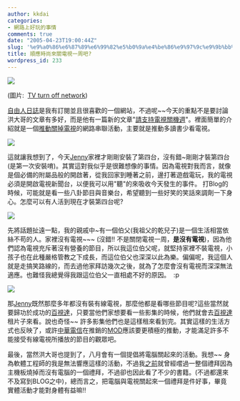 ```yaml
---
author: kkdai
categories:
- 網路上好玩的事情
comments: true
date: "2005-04-23T19:00:44Z"
slug: '%e9%a0%86%e6%87%89%e6%99%82%e5%b0%9a%e4%be%86%e9%97%9c%e9%9b%bb%e8%a6%96%e4%b8%80%e5%91%a8%e5%90%a7'
title: 順應時尚來關電視一周吧?
wordpress_id: 233
---
```


![](http://www.tv-turnoff.org/Merchant2/graphics/00000001/2005park-activities-kids.jpg)

(圖片:  [TV turn off network](http://www.tv-turnoff.org/index.html))

[自由人日誌](http://www.michaelsoft-taiwan.com/index.php)是我有訂閱並且很喜歡的一個網站，不過呢~~今天的重點不是要討論洪大哥的文章有多好，而是他有一篇新的文章"[請支持電視關機週](http://www.michaelsoft-taiwan.com/diary.php?day=2005-04-22)"。裡面簡單的介紹就是一個[推動關掉電視](http://www.tv-turnoff.org/index.html)的網路串聯活動，主要就是推動多讀書少看電視。

![](http://www.villacoco.com/images/tv_iconT.jpg)

這就讓我想到了，今天[Jenny](http://www.evanlin.com/janifor/)家裡才剛剛安裝了第四台，沒有錯~剛剛才裝第四台(是第一次安裝唷)。其實這對我似乎是很難想像的事情。因為電視對我而言，就像是個必備的附屬品般的開啟著，從我回家到睡著之前，邊打著遊戲電玩，我的電視必須是開啟電視新聞台，以便我可以用"聽"的來吸收今天發生的事件。 打Blog的時候，可能就是看一些八卦節目與音樂台，希望聽到一些好笑的笑話來調劑一下身心。怎麼可以有人活到現在才裝第四台呢?

[![](http://www.broncofilms.com/gif/tv%20icon%20.photo.gif)](http://www.broncofilms.com/page.4.1.news.html)

先將話題扯遠一點，我的親戚中~有一個伯父(我祖父的乾兒子)是一個生活相當依絲不苟的人。家裡沒有電視~~~ (沒錯!! 不是關閉電視一周，**是沒有電視**)，因為他們認為電視充斥著沒有營養的節目，所以我這位伯父呢，就堅持家裡不裝電視，小孩子也在此種嚴格管教之下成長，而這位伯父也深深以此為樂。偏偏呢，我這個人就是走搞笑路線的，而去過他家拜訪幾次之後，就為了怎麼會沒有電視而深深無法適應。也難怪我總覺得我跟這位伯父一直相處不好的原因。  :p 

[![](http://images.google.com.tw/images?q=tbn:rTRJgNmMvdwJ:www.epochtimes.com/i6/eco0002b.041112135002.jpg)](http://images.google.com.tw/imgres?imgurl=http://www.epochtimes.com/i6/eco0002b.041112135002.jpg&imgrefurl=http://www.epochtimes.com/gb/4/11/12/n715768.htm&h=165&w=245&sz=24&tbnid=rTRJgNmMvdwJ:&tbnh=70&tbnw=104&start=2&prev=/images%3Fq%3D%25E7%2599%25BE%25E8%25A6%2596%25E9%2581%2594%26hl%3Dzh-TW%26lr%3D)

那[Jenny](http://www.evanlin.com/janifor/)既然那麼多年都沒有裝有線電視，那麼他都是看哪些節目呢?這些當然就要歸功於成功的[百視達](http://www.blockbuster.com.tw/)，只要當他們家想要看一些影集的時候，他們就會去[百視達](http://www.blockbuster.com.tw/)租片子來看。說也奇怪~~ 許多影集他們也是這樣租來看到完。其實這樣的生活方式也反映了，或許[中華電信](http://hinet.net/)在推銷的[MOD](http://mod.cht.com.tw/MOD/Web/index.php)應該要更積極的推動，才能滿足許多不能接受有線電視所播放的節目的觀眾吧。

最後，當然洪大哥也提到了，八月會有一個提倡將電腦關起來的活動。我想~~ 身為軟體工程師的我是無法響應這樣的活動，不過我[之前](http://www.evanlin.com/blog/archives/000241.html#entry)就曾經嚐過一整個禮拜因為主機板燒掉而沒有電腦的一個禮拜，不過卻也因此看了不少的書籍。(不過都還來不及寫到BLOG之中)，總而言之，把電腦與電視關起來一個禮拜是件好事，畢竟實體活動才能對身體有益嘛!!
